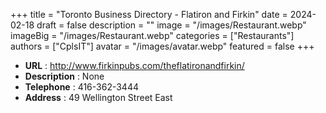 +++
title = "Toronto Business Directory - Flatiron and Firkin"
date = 2024-02-18
draft = false
description = ""
image = "/images/Restaurant.webp"
imageBig = "/images/Restaurant.webp"
categories = ["Restaurants"]
authors = ["CplsIT"]
avatar = "/images/avatar.webp"
featured = false
+++


* **URL** :  http://www.firkinpubs.com/theflatironandfirkin/
* **Description** : None
* **Telephone** : 416-362-3444
* **Address** : 49 Wellington Street East